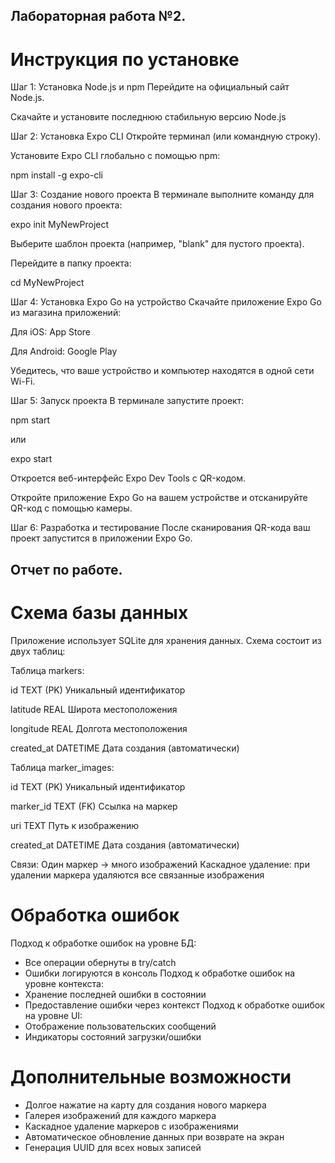 ## Лабораторная работа №2.
# Инструкция по установке
Шаг 1: Установка Node.js и npm
Перейдите на официальный сайт Node.js.

Скачайте и установите последнюю стабильную версию Node.js

Шаг 2: Установка Expo CLI
Откройте терминал (или командную строку).

Установите Expo CLI глобально с помощью npm:

npm install -g expo-cli

Шаг 3: Создание нового проекта
В терминале выполните команду для создания нового проекта:

expo init MyNewProject

Выберите шаблон проекта (например, "blank" для пустого проекта).

Перейдите в папку проекта:

cd MyNewProject

Шаг 4: Установка Expo Go на устройство
Скачайте приложение Expo Go из магазина приложений:

Для iOS: App Store

Для Android: Google Play

Убедитесь, что ваше устройство и компьютер находятся в одной сети Wi-Fi.

Шаг 5: Запуск проекта
В терминале запустите проект:

npm start

или

expo start

Откроется веб-интерфейс Expo Dev Tools с QR-кодом.

Откройте приложение Expo Go на вашем устройстве и отсканируйте QR-код с помощью камеры.

Шаг 6: Разработка и тестирование
После сканирования QR-кода ваш проект запустится в приложении Expo Go.

## Отчет по работе.
# Схема базы данных
Приложение использует SQLite для хранения данных. Схема состоит из двух таблиц:

Таблица markers:

id	TEXT (PK)	Уникальный идентификатор

latitude	REAL	Широта местоположения

longitude	REAL	Долгота местоположения

created_at	DATETIME	Дата создания (автоматически)

Таблица marker_images:

id	TEXT (PK)	Уникальный идентификатор

marker_id	TEXT (FK)	Ссылка на маркер

uri	TEXT	Путь к изображению

created_at	DATETIME	Дата создания (автоматически)

Связи:
Один маркер → много изображений
Каскадное удаление: при удалении маркера удаляются все связанные изображения

# Обработка ошибок
Подход к обработке ошибок на уровне БД:
- Все операции обернуты в try/catch
- Ошибки логируются в консоль
Подход к обработке ошибок на уровне контекста:
- Хранение последней ошибки в состоянии
- Предоставление ошибки через контекст
Подход к обработке ошибок на уровне UI:
- Отображение пользовательских сообщений
- Индикаторы состояний загрузки/ошибки

# Дополнительные возможности
- Долгое нажатие на карту для создания нового маркера
- Галерея изображений для каждого маркера
- Каскадное удаление маркеров с изображениями
- Автоматическое обновление данных при возврате на экран
- Генерация UUID для всех новых записей
